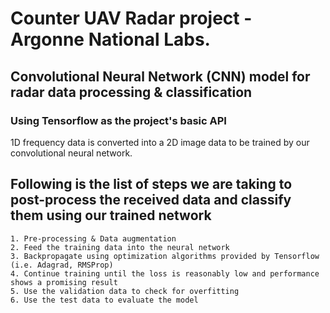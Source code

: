 # Counter UAV Radar project - Argonne National Labs.

## Convolutional Neural Network (CNN) model for radar data processing & classification

### Using Tensorflow as the project's basic API


1D frequency data is converted into a 2D image data to be trained by our convolutional neural network.


## Following is the list of steps we are taking to post-process the received data and classify them using our trained network


	1. Pre-processing & Data augmentation
	2. Feed the training data into the neural network
	3. Backpropagate using optimization algorithms provided by Tensorflow (i.e. Adagrad, RMSProp)
	4. Continue training until the loss is reasonably low and performance shows a promising result
	5. Use the validation data to check for overfitting
	6. Use the test data to evaluate the model


